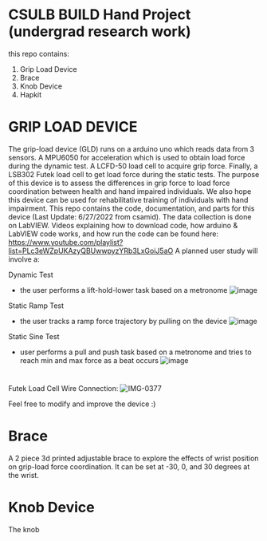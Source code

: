 # CSULB BUILD Hand Project (undergrad research work)
this repo contains:
1) Grip Load Device
2) Brace
3) Knob Device
4) Hapkit

# GRIP LOAD DEVICE
The grip-load device (GLD) runs on a arduino uno which reads data from 3 sensors. A MPU6050 for acceleration which is used to obtain load force during the dynamic test. A LCFD-50 load cell to acquire grip force. Finally, a LSB302 Futek load cell to get load force during the static tests. The purpose of this device is to assess the differences in grip force to load force coordination between health and hand impaired individuals. We also hope this device can be used for rehabilitative training of individuals with hand impairment. This repo contains the code, documentation, and parts for this device (Last Update: 6/27/2022 from csamid). The data collection is done on LabVIEW.
Videos explaining how to download code, how arduino & LabVIEW code works, and how run the code can be found here: https://www.youtube.com/playlist?list=PLc3eWZpUKAzyQBUwwpyzYRb3LxGoiJ5aO 
A planned user study will involve a:

Dynamic Test
  - the user performs a lift-hold-lower task based on a metronome
  ![image](https://user-images.githubusercontent.com/85626643/176099929-5e86ee02-7bb1-499f-91a9-f4ee0fa400f1.png)
  
Static Ramp Test
  - the user tracks a ramp force trajectory by pulling on the device
  ![image](https://user-images.githubusercontent.com/85626643/176100437-8bb12e90-0106-477e-bd89-19ee52723d55.png)
  
Static Sine Test
  - user performs a pull and push task based on a metronome and tries to reach min and max force as a beat occurs
  ![image](https://user-images.githubusercontent.com/85626643/176100964-ee5dc6c3-88e7-4444-a6d7-b5ff76effa38.png)
# 
Futek Load Cell Wire Connection:
![IMG-0377](https://user-images.githubusercontent.com/85626643/176093601-97614e21-ff5e-4d98-8d21-9f3b018974cd.jpg)

Feel free to modify and improve the device :)

# Brace
A 2 piece 3d printed adjustable brace to explore the effects of wrist position on grip-load force coordination. It can be set at -30, 0, and 30 degrees at the wrist.

# Knob Device
The knob 
